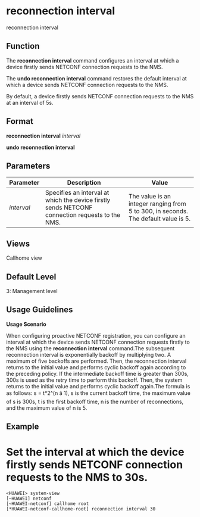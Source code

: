 reconnection interval
=====================

reconnection interval

Function
--------



The **reconnection interval** command configures an interval at which a device firstly sends NETCONF connection requests to the NMS.

The **undo reconnection interval** command restores the default interval at which a device sends NETCONF connection requests to the NMS.



By default, a device firstly sends NETCONF connection requests to the NMS at an interval of 5s.


Format
------

**reconnection interval** *interval*

**undo reconnection interval**


Parameters
----------

| Parameter | Description | Value |
| --- | --- | --- |
| *interval* | Specifies an interval at which the device firstly sends NETCONF connection requests to the NMS. | The value is an integer ranging from 5 to 300, in seconds. The default value is 5. |



Views
-----

Callhome view


Default Level
-------------

3: Management level


Usage Guidelines
----------------

**Usage Scenario**

When configuring proactive NETCONF registration, you can configure an interval at which the device sends NETCONF connection requests firstly to the NMS using the **reconnection interval** command.The subsequent reconnection interval is exponentially backoff by multiplying two. A maximum of five backoffs are performed. Then, the reconnection interval returns to the initial value and performs cyclic backoff again according to the preceding policy. If the intermediate backoff time is greater than 300s, 300s is used as the retry time to perform this backoff. Then, the system returns to the initial value and performs cyclic backoff again.The formula is as follows: s = t\*2^(n â 1), s is the current backoff time, the maximum value of s is 300s, t is the first backoff time, n is the number of reconnections, and the maximum value of n is 5.


Example
-------

# Set the interval at which the device firstly sends NETCONF connection requests to the NMS to 30s.
```
<HUAWEI> system-view
[~HUAWEI] netconf
[~HUAWEI-netconf] callhome root
[*HUAWEI-netconf-callhome-root] reconnection interval 30

```